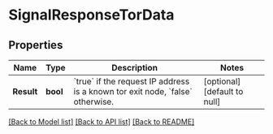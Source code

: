 # SignalResponseTorData

## Properties
Name | Type | Description | Notes
------------ | ------------- | ------------- | -------------
**Result** | **bool** | &#x60;true&#x60; if the request IP address is a known tor exit node, &#x60;false&#x60; otherwise.  | [optional] [default to null]

[[Back to Model list]](../README.md#documentation-for-models) [[Back to API list]](../README.md#documentation-for-api-endpoints) [[Back to README]](../README.md)

